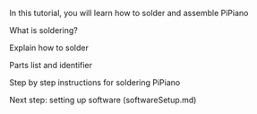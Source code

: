 In this tutorial, you will learn how to solder and assemble PiPiano

What is soldering?

Explain how to solder

Parts list and identifier

Step by step instructions for soldering PiPiano

Next step: setting up software (softwareSetup.md)
